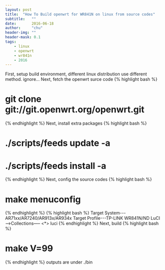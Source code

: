 ```yaml
---
layout: post
title:  "How To Build openwrt for WR841N on linux from source codes"
subtitle:   ""  
date:       2016-06-18
author:     "chu"
header-img: ""
header-mask: 0.1
tags:
    - linux
    - openwrt
    - wr841n
    - 2016
---
```

First, setup build environment, different linux distribution use different method.
ignore…
Next, fetch the openwrt surce code
{% highlight bash %}
# git clone git://git.openwrt.org/openwrt.git
{% endhighlight %}
Next, install extra packages
{% highlight bash %}
# ./scripts/feeds update -a
# ./scripts/feeds install -a
{% endhighlight %}
Next, config the source codes
{% highlight bash %}
# make menuconfig
{% endhighlight %}
{% highlight bash %}
Target System---AR71xx/AR7240/AR913x/AR934x
Target Profile---TP-LINK WR841N/ND
LuCI—>Collections—– <*> luci
{% endhighlight %}
Next, build
{% highlight bash %}
# make V=99
{% endhighlight %}
outputs are under ./bin
